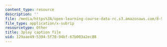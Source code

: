 ```yaml
---
content_type: resource
description: ''
file: /media/https%3A/open-learning-course-data-rc.s3.amazonaws.com/8-591j-systems-biology-fall-2014/129aae4953945f7094bf67b003a2ec88_KLrPm-BEEOI.vtt
file_type: application/x-subrip
resourcetype: Other
title: 3play caption file
uid: 129aae49-5394-5f70-94bf-67b003a2ec88
---
```

